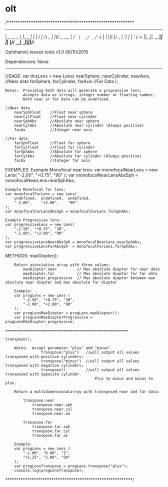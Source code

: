 # olt

/**********************************************************
 ___       __          _   __  __   _       _   _         
| _ \__ _ / _|__ _ ___| | |  \/  | /_\  _ _| |_(_)_ _  ___
|   / _` |  _/ _` / -_) | | |\/| |/ _ \| '_|  _| | ' \(_-<
|_|_\__,_|_| \__,_\___|_| |_|  |_/_/ \_\_|  \__|_|_||_/__/

Ophthalmic lenses tools v1.0                    06/10/2015

Dependencies: None
***********************************************************

USAGE:
    var thisLens = new Lens(
        nearSphere, nearCylinder,   nearAxis,   //Near data
        farSphere,  farCylinder,    farAxis     //Far Data
    );

    Notes:  Providing both data will generate a progressive lens;
            Accepts data as strings, integer number or floating number;
            Both near or far data can be undefined.
    
    //Near data
        nearSphFloat    //Float near sphere
        nearCylFloat    //Float near cylinder
        nearSphAbs      //Absolute near sphere
        nearCylAbs      //Absolute near cylinder (Always positive)
        farAx           //Integer near axis
    
    //Far data
        farSphFloat     //Float far sphere
        farCylFloat     //Float far cylinder
        farSphAbs       //Absolute far sphere
        farCylAbs       //Absolute far cylinder (Always positive)      
        farAx           //Integer far axis

EXEMPLES:
    Exemple Monofocal near lens:
    var monofocalNearLens = new Lens(
        "-2.00", "+0.75", "90"
    );
    var monofocalNearLensAbsSph = monofocalNearLens.nearSphAbs;

    Exemple Monofocal far lens:
    var monofocalFarLens = new Lens(
        undefined,  undefined,  undefined,
        "-2.00",    "+2.00",    "90"
    );
    var monofocalFarLensAbsSph = monofocalFarLens.farSphAbs;

    Exemple Progressive lens:
    var progressiveLens = new Lens(
        "-2.50", "+0.75", "30",
        "-2.00", "+2.00", "90"
    );
    var progressiveLensNearAbsSph = monofocalNearLens.nearSphAbs;
    var progressiveLensFarAbsSph  = monofocalFarLens.farSphAbs;

METHODS:
    maxDiopter();

        Return associative array with three values:
            maxDiopter.near         // Max absolute diopter for near data
            maxDiopter.far          // Max absolute diopter for far data
            maxDiopter.progressive  // Max absolute diopter between max absolute near diopter and max absolute far diopter
        
        Exemple:
        var progLens = new Lens (
            "-2.50", "+0.75", "30",
            "-2.00", "+2.00", "90"
        );
        var progLensMaxDiopter = progLens.maxDiopter();
        var progLensMaxDiopterProgressive = progLensMaxDiopter.progressive;
    
    =======================================================
   
    transpose();
        
        Notes:  Accept parameter "plus" and "minus"
                    transpose("plus")   //will output all values transposed with positive cylinders;
                    transpose("minus")  //will output all values transposed with negative cylinders;
                    transpose()         //will output all values transposed with opposite cylinder.
                                            Plus to minus and minus to plus.

        Return a multidimensionalarray with transposed near and far data:

            transpose.near
                transpose.near.sph
                transpose.near.cyl
                transpose.near.ax

            transpose.far
                transpose.far.sph
                transpose.far.cyl
                transpose.far.ax

        Exemple:
        var progLens = new Lens (
            "-1.00", "6.00", "2",
            "+1.25", "2.00", "50"
        );
        var progLensTranspose = progLens.transpose("plus");
        console.log(progLensTranspose);

**********************************************************/